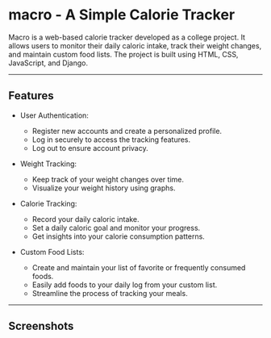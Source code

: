 # macro - A Simple Calorie Tracker

Macro is a web-based calorie tracker developed as a college project. It allows users to monitor their daily caloric intake, track their weight changes, and maintain custom food lists. The project is built using HTML, CSS, JavaScript, and Django.

---

## Features

-   User Authentication:

    -   Register new accounts and create a personalized profile.
    -   Log in securely to access the tracking features.
    -   Log out to ensure account privacy.

-   Weight Tracking:

    -   Keep track of your weight changes over time.
    -   Visualize your weight history using graphs.

-   Calorie Tracking:

    -   Record your daily caloric intake.
    -   Set a daily caloric goal and monitor your progress.
    -   Get insights into your calorie consumption patterns.

-   Custom Food Lists:
    -   Create and maintain your list of favorite or frequently consumed foods.
    -   Easily add foods to your daily log from your custom list.
    -   Streamline the process of tracking your meals.

---

## Screenshots
